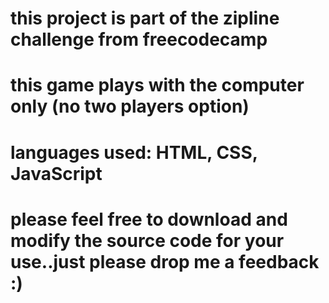 # this project is part of the zipline challenge from freecodecamp
# this game plays with the computer only (no two players option)
# languages used: HTML, CSS, JavaScript
# please feel free to download and modify the source code for your use..just please drop me a feedback :)
